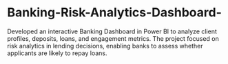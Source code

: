 # Banking-Risk-Analytics-Dashboard-
Developed an interactive Banking Dashboard in Power BI to analyze client profiles, deposits, loans, and engagement metrics. The project focused on risk analytics in lending decisions, enabling banks to assess whether applicants are likely to repay loans.
